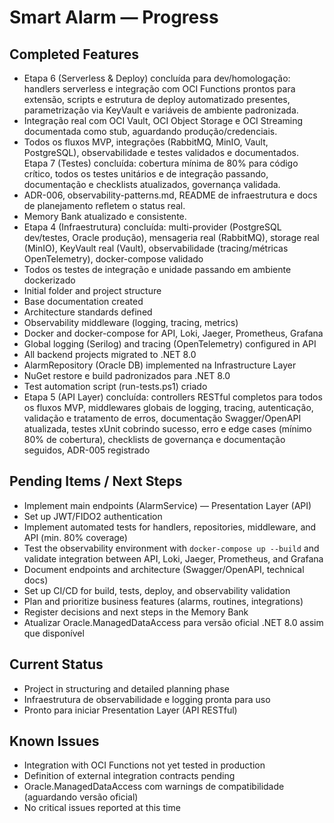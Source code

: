 # Smart Alarm — Progress

## Completed Features

- Etapa 6 (Serverless & Deploy) concluída para dev/homologação: handlers serverless e integração com OCI Functions prontos para extensão, scripts e estrutura de deploy automatizado presentes, parametrização via KeyVault e variáveis de ambiente padronizada.
- Integração real com OCI Vault, OCI Object Storage e OCI Streaming documentada como stub, aguardando produção/credenciais.
- Todos os fluxos MVP, integrações (RabbitMQ, MinIO, Vault, PostgreSQL), observabilidade e testes validados e documentados. Etapa 7 (Testes) concluída: cobertura mínima de 80% para código crítico, todos os testes unitários e de integração passando, documentação e checklists atualizados, governança validada.
- ADR-006, observability-patterns.md, README de infraestrutura e docs de planejamento refletem o status real.
- Memory Bank atualizado e consistente.
- Etapa 4 (Infraestrutura) concluída: multi-provider (PostgreSQL dev/testes, Oracle produção), mensageria real (RabbitMQ), storage real (MinIO), KeyVault real (Vault), observabilidade (tracing/métricas OpenTelemetry), docker-compose validado
- Todos os testes de integração e unidade passando em ambiente dockerizado
- Initial folder and project structure
- Base documentation created
- Architecture standards defined
- Observability middleware (logging, tracing, metrics)
- Docker and docker-compose for API, Loki, Jaeger, Prometheus, Grafana
- Global logging (Serilog) and tracing (OpenTelemetry) configured in API
- All backend projects migrated to .NET 8.0
- AlarmRepository (Oracle DB) implemented na Infrastructure Layer
- NuGet restore e build padronizados para .NET 8.0
- Test automation script (run-tests.ps1) criado
- Etapa 5 (API Layer) concluída: controllers RESTful completos para todos os fluxos MVP, middlewares globais de logging, tracing, autenticação, validação e tratamento de erros, documentação Swagger/OpenAPI atualizada, testes xUnit cobrindo sucesso, erro e edge cases (mínimo 80% de cobertura), checklists de governança e documentação seguidos, ADR-005 registrado

## Pending Items / Next Steps

- Implement main endpoints (AlarmService) — Presentation Layer (API)
- Set up JWT/FIDO2 authentication
- Implement automated tests for handlers, repositories, middleware, and API (min. 80% coverage)
- Test the observability environment with `docker-compose up --build` and validate integration between API, Loki, Jaeger, Prometheus, and Grafana
- Document endpoints and architecture (Swagger/OpenAPI, technical docs)
- Set up CI/CD for build, tests, deploy, and observability validation
- Plan and prioritize business features (alarms, routines, integrations)
- Register decisions and next steps in the Memory Bank
- Atualizar Oracle.ManagedDataAccess para versão oficial .NET 8.0 assim que disponível

## Current Status

- Project in structuring and detailed planning phase
- Infraestrutura de observabilidade e logging pronta para uso
- Pronto para iniciar Presentation Layer (API RESTful)

## Known Issues

- Integration with OCI Functions not yet tested in production
- Definition of external integration contracts pending
- Oracle.ManagedDataAccess com warnings de compatibilidade (aguardando versão oficial)
- No critical issues reported at this time
